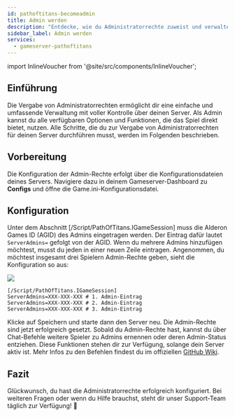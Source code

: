 ```yaml
---
id: pathoftitans-becomeadmin
title: Admin werden
description: "Entdecke, wie du Administratorrechte zuweist und verwaltest, um volle Kontrolle über deinen Gameserver zu haben → Jetzt mehr erfahren"
sidebar_label: Admin werden
services:
  - gameserver-pathoftitans
---
```


import InlineVoucher from '@site/src/components/InlineVoucher';

## Einführung
Die Vergabe von Administratorrechten ermöglicht dir eine einfache und umfassende Verwaltung mit voller Kontrolle über deinen Server. Als Admin kannst du alle verfügbaren Optionen und Funktionen, die das Spiel direkt bietet, nutzen. Alle Schritte, die du zur Vergabe von Administratorrechten für deinen Server durchführen musst, werden im Folgenden beschrieben.  
<InlineVoucher />

## Vorbereitung

Die Konfiguration der Admin-Rechte erfolgt über die Konfigurationsdateien deines Servers. Navigiere dazu in deinem Gameserver-Dashboard zu **Configs** und öffne die Game.ini-Konfigurationsdatei.

## Konfiguration

Unter dem Abschnitt [/Script/PathOfTitans.IGameSession] muss die Alderon Games ID (AGID) des Admins eingetragen werden. Der Eintrag dafür lautet `ServerAdmins=` gefolgt von der AGID. Wenn du mehrere Admins hinzufügen möchtest, musst du jeden in einer neuen Zeile eintragen. Angenommen, du möchtest insgesamt drei Spielern Admin-Rechte geben, sieht die Konfiguration so aus:

![](https://screensaver01.zap-hosting.com/index.php/s/TwZyRsEoeATM3By/preview)

```
[/Script/PathOfTitans.IGameSession]
ServerAdmins=XXX-XXX-XXX # 1. Admin-Eintrag
ServerAdmins=XXX-XXX-XXX # 2. Admin-Eintrag
ServerAdmins=XXX-XXX-XXX # 3. Admin-Eintrag
```

Klicke auf Speichern und starte dann den Server neu. Die Admin-Rechte sind jetzt erfolgreich gesetzt. Sobald du Admin-Rechte hast, kannst du über Chat-Befehle weitere Spieler zu Admins ernennen oder deren Admin-Status entziehen. Diese Funktionen stehen dir zur Verfügung, solange dein Server aktiv ist. Mehr Infos zu den Befehlen findest du im offiziellen [GitHub Wiki](https://github.com/Alderon-Games/pot-community-servers/wiki/Admin-Chat-Commands#admin-tools).

## Fazit

Glückwunsch, du hast die Administratorrechte erfolgreich konfiguriert. Bei weiteren Fragen oder wenn du Hilfe brauchst, steht dir unser Support-Team täglich zur Verfügung! 🙂 

<InlineVoucher />
